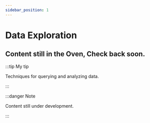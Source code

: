 ```yaml
---
sidebar_position: 1
---
```


# Data Exploration

## Content still in the Oven, Check back soon. 

:::tip My tip

Techniques for querying and analyzing data.

:::

:::danger Note

Content still under development.

:::